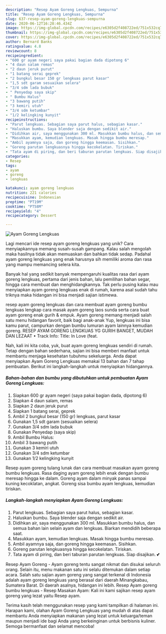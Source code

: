 ```yaml
---
description: "Resep Ayam Goreng Lengkuas, Sempurna"
title: "Resep Ayam Goreng Lengkuas, Sempurna"
slug: 637-resep-ayam-goreng-lengkuas-sempurna
date: 2020-06-12T16:28:46.434Z
image: https://img-global.cpcdn.com/recipes/e6305d2f408722ed/751x532cq70/ayam-goreng-lengkuas-foto-resep-utama.jpg
thumbnail: https://img-global.cpcdn.com/recipes/e6305d2f408722ed/751x532cq70/ayam-goreng-lengkuas-foto-resep-utama.jpg
cover: https://img-global.cpcdn.com/recipes/e6305d2f408722ed/751x532cq70/ayam-goreng-lengkuas-foto-resep-utama.jpg
author: Bernard Banks
ratingvalue: 4.8
reviewcount: 8
recipeingredient:
- "600 gr ayam negeri saya pakai bagian dada dipotong 6"
- "4 daun salam remas"
- "2 daun jeruk purut"
- "1 batang serai geprek"
- "2 bungkul besar 150 gr lengkuas parut kasar"
- "1,5 sdt garam sesuaikan selera"
- "3/4 sdm lada bubuk"
- " Penyedap saya skip"
- " Bumbu Halus"
- "3 bawang putih"
- "3 kemiri utuh"
- "3/4 sdm ketumbar"
- "1/2 kelingking kunyit"
recipeinstructions:
- "Parut lengkuas. Sebagian saya parut halus, sebagian kasar."
- "Haluskan bumbu. Saya blender saja dengan sedikit air."
- "Didihkan air, saya menggunakan 300 ml. Masukkan bumbu halus, dan semua bahan lain selain ayam dan lengkuas. Biarkan mendidih beberapa saat."
- "Masukkan ayam, kemudian lengkuas. Masak hingga bumbu meresap."
- "Ambil ayamnya saja, dan goreng hingga keemasan. Sisihkan."
- "Goreng parutan lengkuasnya hingga kecokelatan. Tiriskan."
- "Tata ayam di piring, dan beri taburan parutan lengkuas. Siap disajikan. 💕"
categories:
- Resep
tags:
- ayam
- goreng
- lengkuas

katakunci: ayam goreng lengkuas 
nutrition: 221 calories
recipecuisine: Indonesian
preptime: "PT19M"
cooktime: "PT58M"
recipeyield: "4"
recipecategory: Dessert

---
```



![Ayam Goreng Lengkuas](https://img-global.cpcdn.com/recipes/e6305d2f408722ed/751x532cq70/ayam-goreng-lengkuas-foto-resep-utama.jpg)

Lagi mencari ide resep ayam goreng lengkuas yang unik? Cara menyiapkannya memang susah-susah gampang. Kalau salah mengolah maka hasilnya tidak akan memuaskan dan bahkan tidak sedap. Padahal ayam goreng lengkuas yang enak harusnya sih memiliki aroma dan rasa yang mampu memancing selera kita.

Banyak hal yang sedikit banyak mempengaruhi kualitas rasa dari ayam goreng lengkuas, pertama dari jenis bahan, lalu pemilihan bahan segar, hingga cara membuat dan menghidangkannya. Tak perlu pusing kalau mau menyiapkan ayam goreng lengkuas enak di rumah, karena asal sudah tahu triknya maka hidangan ini bisa menjadi sajian istimewa.

resep ayam goreng lengkuas dan cara membuat ayam goreng bumbu lengkuas lengkap cara masak ayam goreng laos sunda serta cara buat ayam goreng enak gurih &amp; empuk. Ayam goreng memang menjadi salah satu menu hidangan favorit, baik bagi anak-anak Yup, lengkuas ini bisa kamu parut, campurkan dengan bumbu lumuran ayam lainnya kemudian goreng. RESEP AYAM GORENG LENGKUAS YG GURIH BANGET, MUDAH DAN LEZAAT • Track Info: Title: In Love (feat.


Nah, kali ini kita coba, yuk, buat ayam goreng lengkuas sendiri di rumah. Tetap dengan bahan sederhana, sajian ini bisa memberi manfaat untuk membantu menjaga kesehatan tubuhmu sekeluarga. Anda dapat menyiapkan Ayam Goreng Lengkuas memakai 13 bahan dan 7 tahap pembuatan. Berikut ini langkah-langkah untuk menyiapkan hidangannya.

<!--inarticleads1-->

##### Bahan-bahan dan bumbu yang dibutuhkan untuk pembuatan Ayam Goreng Lengkuas:

1. Siapkan 600 gr ayam negeri (saya pakai bagian dada, dipotong 6)
1. Siapkan 4 daun salam, remas
1. Siapkan 2 daun jeruk purut
1. Siapkan 1 batang serai, geprek
1. Ambil 2 bungkul besar (150 gr) lengkuas, parut kasar
1. Gunakan 1,5 sdt garam (sesuaikan selera)
1. Gunakan 3/4 sdm lada bubuk
1. Gunakan  Penyedap (saya skip)
1. Ambil  Bumbu Halus:
1. Ambil 3 bawang putih
1. Gunakan 3 kemiri utuh
1. Gunakan 3/4 sdm ketumbar
1. Gunakan 1/2 kelingking kunyit


Resep ayam goreng tulang lunak dan cara membuat masakan ayam goreng bumbu lengkuas. Rasa daging ayam goreng lebih enak dengan bumbu meresap hingga ke dalam. Goreng ayam dalam minyak panas sampai kuning kecoklatan, angkat. Goreng sisa bumbu ayam lengkuas, kemudian tiriskan. 

<!--inarticleads2-->

##### Langkah-langkah menyiapkan Ayam Goreng Lengkuas:

1. Parut lengkuas. Sebagian saya parut halus, sebagian kasar.
1. Haluskan bumbu. Saya blender saja dengan sedikit air.
1. Didihkan air, saya menggunakan 300 ml. Masukkan bumbu halus, dan semua bahan lain selain ayam dan lengkuas. Biarkan mendidih beberapa saat.
1. Masukkan ayam, kemudian lengkuas. Masak hingga bumbu meresap.
1. Ambil ayamnya saja, dan goreng hingga keemasan. Sisihkan.
1. Goreng parutan lengkuasnya hingga kecokelatan. Tiriskan.
1. Tata ayam di piring, dan beri taburan parutan lengkuas. Siap disajikan. 💕


Resep Ayam Goreng - Ayam goreng tentu sangat nikmat dan disukai seluruh orang. Selain itu, menu makanan satu ini selalu ditemukan dalam setiap acara. Salah satu sajian ayam goreng yang sangat terkenal di Indonesia adalah ayam goreng lengkuas yang berasal dari daerah Minangkabau, Sumatera Barat. Di daerah asalnya, hidangan ini lebih. Resep Ayam goreng bumbu lengkuas - Resep Masakan Ayam: Kali ini kami sajikan resep ayam goreng yang lezat yaitu Resep ayam. 

Terima kasih telah menggunakan resep yang kami tampilkan di halaman ini. Harapan kami, olahan Ayam Goreng Lengkuas yang mudah di atas dapat membantu Anda menyiapkan makanan yang lezat untuk keluarga/teman maupun menjadi ide bagi Anda yang berkeinginan untuk berbisnis kuliner. Semoga bermanfaat dan selamat mencoba!
